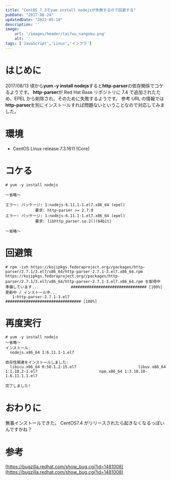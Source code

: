 ```yaml
---
title: "CentOS 7.3でyum install nodejsが失敗するので回避する"
pubDate: "2017-08-24"
updatedDate: "2022-05-10"
description: ''
image:
    url: '/images/header/taifuu_nangoku.png' 
    alt: ''
tags: ['JavaScript','Linux','インフラ']
---
```


# はじめに
2017/08/13 頃から**yum -y install nodejs**すると**http-parser**の依存関係でコケるようです。
**http-parser**が Red Hat Base リポジトリに 7.4 で追加されたため、EPEL から削除され、そのために失敗するようです。
参考 URL の情報では**http-parser**を別にインストールすれば問題ないということなので対応してみました。

# 環境
- CentOS Linux release 7.3.1611 (Core)

# コケる
```
# yum -y install nodejs

～省略～

エラー: パッケージ: 1:nodejs-6.11.1-1.el7.x86_64 (epel)
             要求: http-parser >= 2.7.0
エラー: パッケージ: 1:nodejs-6.11.1-1.el7.x86_64 (epel)
             要求: libhttp_parser.so.2()(64bit)

～省略～
```

# 回避策
```
# rpm -ivh https://kojipkgs.fedoraproject.org//packages/http-parser/2.7.1/3.el7/x86_64/http-parser-2.7.1-3.el7.x86_64.rpm
https://kojipkgs.fedoraproject.org//packages/http-parser/2.7.1/3.el7/x86_64/http-parser-2.7.1-3.el7.x86_64.rpm を取得中
準備しています...              ################################# [100%]
更新中 / インストール中...
   1:http-parser-2.7.1-3.el7          ################################# [100%]
```

# 再度実行
```
# yum -y install nodejs
～省略～
インストール:
  nodejs.x86_64 1:6.11.1-1.el7                                                                                                                                                

依存性関連をインストールしました:
  libicu.x86_64 0:50.1.2-15.el7                           libuv.x86_64 1:1.10.2-1.el7                           npm.x86_64 1:3.10.10-1.6.11.1.1.el7                          

完了しました!
```

# おわりに
無事インストールできた。
CentOS7.4 がリリースされたら起きなくなるっぽいんですかね？

# 参考
[https://bugzilla.redhat.com/show_bug.cgi?id=1481008](https://bugzilla.redhat.com/show_bug.cgi?id=1481008)
